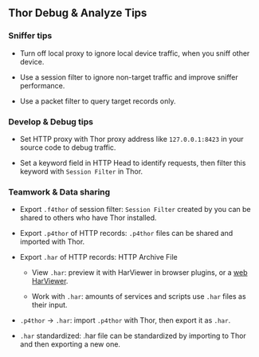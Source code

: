 ## Thor Debug & Analyze Tips


### Sniffer tips

* Turn off local proxy to ignore local device traffic, when you sniff other device.

* Use a session filter to ignore non-target traffic and improve sniffer performance.

* Use a packet filter to query target records only.


### Develop & Debug tips

* Set HTTP proxy with Thor proxy address like `127.0.0.1:8423` in your source code to debug traffic.

* Set a keyword field in HTTP Head to identify requests, then filter this keyword with `Session Filter` in Thor.


### Teamwork & Data sharing

* Export `.f4thor` of session filter: `Session Filter` created by you can be shared to others who have Thor installed.

* Export `.p4thor` of HTTP records: `.p4thor` files can be shared and imported with Thor.

* Export `.har` of HTTP records:  HTTP Archive File

	* View `.har`: preview it with HarViewer in browser plugins, or a [web HarViewer](https://micmro.github.io/PerfCascade/).

	* Work with `.har`: amounts of services and scripts use `.har` files as their input.

* `.p4thor` -> `.har`: import `.p4thor` with Thor, then export it as `.har`.

* `.har` standardized: .har file can be standardized by importing to Thor and then exporting a new one.